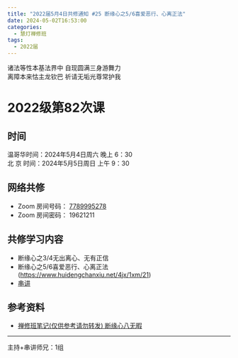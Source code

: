 ```yaml
---
title: "2022届5月4日共修通知 #25 断缘心之5/6喜爱恶行、心离正法"
date: 2024-05-02T16:53:00
categories:
  - 慧灯禅修班
tags:
  - 2022届
---
```

诸法等性本基法界中 自现圆满三身游舞力\
离障本来怙主龙钦巴 祈请无垢光尊常护我

# 2022级第82次课

## 时间

温哥华时间：2024年5月4日周六 晚上 6：30\
北  京 时间：2024年5月5日周日 上午 9：30

## 网络共修

* Zoom 房间号码： [7789995278](https://us02web.zoom.us/j/7789995278?pwd=VjZmbWJFY2k2K0E5RVB2cTNIQmhqUT09)
* Zoom 房间密码： 19621211

## 共修学习内容

*  断缘心之3/4无出离心、无有正信
* 断缘心之5/6喜爱恶行、心离正法
(https://www.huidengchanxiu.net/4jx/1xm/21)
* [串讲](https://box.hdcxb.net/%E5%85%B6%E4%BB%96%E8%B5%84%E6%96%99/f/2022%E5%B1%8A)


## 参考资料

* [禅修班笔记(仅供参考请勿转发) 断缘心八无暇](https://bj.cxb123.cc/1xm/4-duan-yuan-xin/)

- - -


主持+串讲师兄：1组
